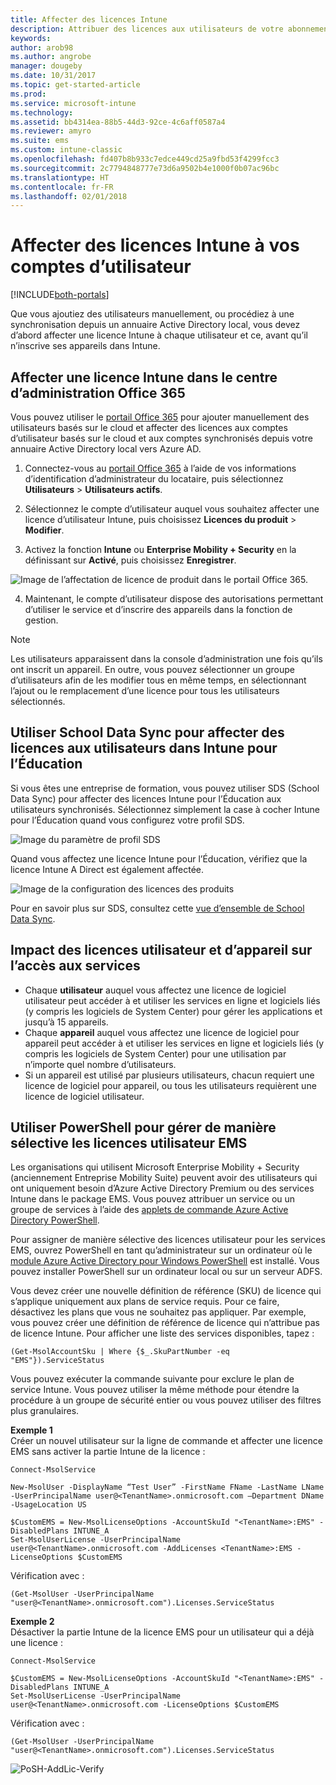 ```yaml
---
title: Affecter des licences Intune
description: Attribuer des licences aux utilisateurs de votre abonnement Intune
keywords: 
author: arob98
ms.author: angrobe
manager: dougeby
ms.date: 10/31/2017
ms.topic: get-started-article
ms.prod: 
ms.service: microsoft-intune
ms.technology: 
ms.assetid: bb4314ea-88b5-44d3-92ce-4c6aff0587a4
ms.reviewer: amyro
ms.suite: ems
ms.custom: intune-classic
ms.openlocfilehash: fd407b8b933c7edce449cd25a9fbd53f4299fcc3
ms.sourcegitcommit: 2c7794848777e73d6a9502b4e1000f0b07ac96bc
ms.translationtype: HT
ms.contentlocale: fr-FR
ms.lasthandoff: 02/01/2018
---
```

# <a name="assign-intune-licenses-to-your-user-accounts"></a>Affecter des licences Intune à vos comptes d’utilisateur

[!INCLUDE[both-portals](./includes/note-for-both-portals.md)]

Que vous ajoutiez des utilisateurs manuellement, ou procédiez à une synchronisation depuis un annuaire Active Directory local, vous devez d’abord affecter une licence Intune à chaque utilisateur et ce, avant qu’il n’inscrive ses appareils dans Intune.

## <a name="assign-an-intune-license-in-the-office-365-admin-center"></a>Affecter une licence Intune dans le centre d’administration Office 365

Vous pouvez utiliser le [portail Office 365](http://go.microsoft.com/fwlink/p/?LinkId=698854) pour ajouter manuellement des utilisateurs basés sur le cloud et affecter des licences aux comptes d’utilisateur basés sur le cloud et aux comptes synchronisés depuis votre annuaire Active Directory local vers Azure AD.

1.  Connectez-vous au [portail Office 365](http://go.microsoft.com/fwlink/p/?LinkId=698854) à l’aide de vos informations d’identification d’administrateur du locataire, puis sélectionnez **Utilisateurs** > **Utilisateurs actifs**.

2.  Sélectionnez le compte d’utilisateur auquel vous souhaitez affecter une licence d’utilisateur Intune, puis choisissez **Licences du produit** > **Modifier**.

3.  Activez la fonction **Intune** ou **Enterprise Mobility + Security** en la définissant sur **Activé**, puis choisissez **Enregistrer**.

  ![Image de l’affectation de licence de produit dans le portail Office 365.](./media/office-assign-license.png)

4. Maintenant, le compte d’utilisateur dispose des autorisations permettant d’utiliser le service et d’inscrire des appareils dans la fonction de gestion.

> [!NOTE]
> Les utilisateurs apparaissent dans la console d’administration une fois qu’ils ont inscrit un appareil. En outre, vous pouvez sélectionner un groupe d’utilisateurs afin de les modifier tous en même temps, en sélectionnant l’ajout ou le remplacement d’une licence pour tous les utilisateurs sélectionnés.

## <a name="use-school-data-sync-to-assign-licenses-to-users-in-intune-for-education"></a>Utiliser School Data Sync pour affecter des licences aux utilisateurs dans Intune pour l’Éducation
Si vous êtes une entreprise de formation, vous pouvez utiliser SDS (School Data Sync) pour affecter des licences Intune pour l’Éducation aux utilisateurs synchronisés. Sélectionnez simplement la case à cocher Intune pour l’Éducation quand vous configurez votre profil SDS.  

![Image du paramètre de profil SDS](./media/i4e-sds-profile-setup-setting.png)

Quand vous affectez une licence Intune pour l’Éducation, vérifiez que la licence Intune A Direct est également affectée.

![Image de la configuration des licences des produits](./media/i4e-set-licenses.png)

Pour en savoir plus sur SDS, consultez cette [vue d’ensemble de School Data Sync](https://support.office.com/article/Overview-of-School-Data-Sync-and-Classroom-f3d1147b-4ade-4905-8518-508e729f2e91).

## <a name="how-user-and-device-licenses-affect-access-to-services"></a>Impact des licences utilisateur et d’appareil sur l’accès aux services
* Chaque **utilisateur** auquel vous affectez une licence de logiciel utilisateur peut accéder à et utiliser les services en ligne et logiciels liés (y compris les logiciels de System Center) pour gérer les applications et jusqu’à 15 appareils.
* Chaque **appareil** auquel vous affectez une licence de logiciel pour appareil peut accéder à et utiliser les services en ligne et logiciels liés (y compris les logiciels de System Center) pour une utilisation par n’importe quel nombre d’utilisateurs.
* Si un appareil est utilisé par plusieurs utilisateurs, chacun requiert une licence de logiciel pour appareil, ou tous les utilisateurs requièrent une licence de logiciel utilisateur.

## <a name="use-powershell-to-selectively-manage-ems-user-licenses"></a>Utiliser PowerShell pour gérer de manière sélective les licences utilisateur EMS
Les organisations qui utilisent Microsoft Enterprise Mobility + Security (anciennement Entreprise Mobility Suite) peuvent avoir des utilisateurs qui ont uniquement besoin d’Azure Active Directory Premium ou des services Intune dans le package EMS. Vous pouvez attribuer un service ou un groupe de services à l’aide des [applets de commande Azure Active Directory PowerShell](https://msdn.microsoft.com/library/jj151815.aspx).

Pour assigner de manière sélective des licences utilisateur pour les services EMS, ouvrez PowerShell en tant qu’administrateur sur un ordinateur où le [module Azure Active Directory pour Windows PowerShell](https://msdn.microsoft.com/library/jj151815.aspx#bkmk_installmodule) est installé. Vous pouvez installer PowerShell sur un ordinateur local ou sur un serveur ADFS.

Vous devez créer une nouvelle définition de référence (SKU) de licence qui s’applique uniquement aux plans de service requis. Pour ce faire, désactivez les plans que vous ne souhaitez pas appliquer. Par exemple, vous pouvez créer une définition de référence de licence qui n’attribue pas de licence Intune. Pour afficher une liste des services disponibles, tapez :

    (Get-MsolAccountSku | Where {$_.SkuPartNumber -eq "EMS"}).ServiceStatus

Vous pouvez exécuter la commande suivante pour exclure le plan de service Intune. Vous pouvez utiliser la même méthode pour étendre la procédure à un groupe de sécurité entier ou vous pouvez utiliser des filtres plus granulaires.

**Exemple 1**<br>
Créer un nouvel utilisateur sur la ligne de commande et affecter une licence EMS sans activer la partie Intune de la licence :

    Connect-MsolService

    New-MsolUser -DisplayName “Test User” -FirstName FName -LastName LName -UserPrincipalName user@<TenantName>.onmicrosoft.com –Department DName -UsageLocation US

    $CustomEMS = New-MsolLicenseOptions -AccountSkuId "<TenantName>:EMS" -DisabledPlans INTUNE_A
    Set-MsolUserLicense -UserPrincipalName user@<TenantName>.onmicrosoft.com -AddLicenses <TenantName>:EMS -LicenseOptions $CustomEMS


Vérification avec :

    (Get-MsolUser -UserPrincipalName "user@<TenantName>.onmicrosoft.com").Licenses.ServiceStatus

**Exemple 2**<br>
Désactiver la partie Intune de la licence EMS pour un utilisateur qui a déjà une licence :

    Connect-MsolService

    $CustomEMS = New-MsolLicenseOptions -AccountSkuId "<TenantName>:EMS" -DisabledPlans INTUNE_A
    Set-MsolUserLicense -UserPrincipalName user@<TenantName>.onmicrosoft.com -LicenseOptions $CustomEMS

Vérification avec :

    (Get-MsolUser -UserPrincipalName "user@<TenantName>.onmicrosoft.com").Licenses.ServiceStatus

![PoSH-AddLic-Verify](./media/posh-addlic-verify.png)
